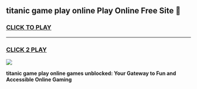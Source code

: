 
## titanic game play online Play Online Free Site 👋
<h3>
<a href="https://download.freeplayer.one?title=titanic_game_play_online&ref=21F">CLICK TO PLAY</a></h3>
<hr>

<h3>
<a href="https://download.freeplayer.one?title=titanic_game_play_online&ref=21F">CLICK 2 PLAY</a>
  
</h3>

<a href="https://download.freeplayer.one?title=titanic_game_play_online&ref=21F"><img src="https://cdnb.artstation.com/p/assets/images/images/032/539/853/original/anto-thomas-button-gif.gif"></a>


**titanic game play online games unblocked: Your Gateway to Fun and Accessible Online Gaming**
